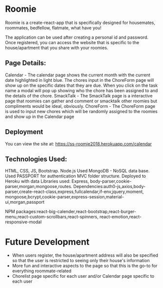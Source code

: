 # Roomie

Roomie is a create-react-app that is specifically designed for housemates, roommates, bedfellow, flatmate, what have you! 

The application can be used after creating a personal id and password. Once registered, you can access the website that is specific to the house/apartment that you share with your roomies. 

## Page Details: 

Calendar - The calendar page shows the current month with the current date highlighted in light blue. The chores input in the ChoreForm page will show up on the specific dates that they are due. When you click on the task name a modal will pop up showing who the chore has been assigned to and the details of the chore. 
SmackTalk - The SmackTalk page is a interactive page that roomies can gather and comment or smacktalk other roomies but compliments would be ideal, obviously. 
ChoreForm - The ChoreForm page is used to input new chores which will be randomly assigned to the roomies and show up in the Calendar page

## Deployment

You can view the site at: https://ss-roomie2018.herokuapp.com/calendar

## Technologies Used:

HTML, CSS, JS, Bootstrap.
Node.js
Used MongoDB - NoSQL data base.
Used PASSPORT for authentication
MVC folder structure.
Deployed to Heroku with data
Libraries used: Express, body-parser,cookie-parser,morgan,mongoose,routes.
Dependencies:auth0-js,axios,body-parser,create-react-class,express,fullcalendar,if-env,jquery,moment,
            mongoose,bcrypt,cookie-parser,express-session,material-ui,morgan,passport
    
NPM packages:react-big-calender,react-bootstrap,react-burger-menu,react-custom-scrollbars,react-spinners,                   react-emotion,react-responsive-modal


# Future Development

- When users register, the house/apartment address will also be specified so that the user is restricted to seeing only their house's information
- More fun and interactive aspects to the page so that this is the go-to for everything roommate-related 
- Chorelist page specific for each user and/or Calendar page specific to each user

